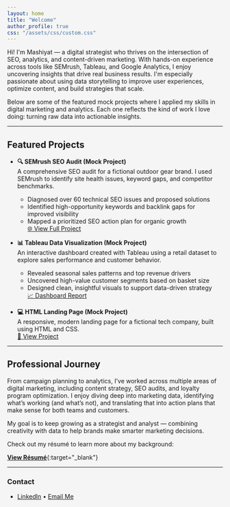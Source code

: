 ```yaml
---
layout: home
title: "Welcome"
author_profile: true
css: "/assets/css/custom.css"
---
```


<!-- Inline style to override background color directly on the page -->
<style>
  html, body, .site, .page, .page__inner {
    background-color: #f5f5f5 !important;
    background-image: none !important;
  }

  body::before {
    content: none !important;
  }
</style>

Hi! I'm Mashiyat — a digital strategist who thrives on the intersection of SEO, analytics, and content-driven marketing. With hands-on experience across tools like SEMrush, Tableau, and Google Analytics, I enjoy uncovering insights that drive real business results. I'm especially passionate about using data storytelling to improve user experiences, optimize content, and build strategies that scale.

Below are some of the featured mock projects where I applied my skills in digital marketing and analytics. Each one reflects the kind of work I love doing: turning raw data into actionable insights.

---

## Featured Projects

- **🔍 SEMrush SEO Audit (Mock Project)**  
  A comprehensive SEO audit for a fictional outdoor gear brand. I used SEMrush to identify site health issues, keyword gaps, and competitor benchmarks.  
  - Diagnosed over 60 technical SEO issues and proposed solutions  
  - Identified high-opportunity keywords and backlink gaps for improved visibility  
  - Mapped a prioritized SEO action plan for organic growth  
  [🌐 View Full Project](https://mashiyat210031.github.io/projects/semrush/)

- **📊 Tableau Data Visualization (Mock Project)**  
  An interactive dashboard created with Tableau using a retail dataset to explore sales performance and customer behavior.  
  - Revealed seasonal sales patterns and top revenue drivers  
  - Uncovered high-value customer segments based on basket size  
  - Designed clean, insightful visuals to support data-driven strategy  
  [📈 Dashboard Report](https://mashiyat210031.github.io/projects/data-visualization-with-tableau/)

- **💻 HTML Landing Page (Mock Project)**  
  A responsive, modern landing page for a fictional tech company, built using HTML and CSS.  
  [🚀 View Project](https://mashiyat210031.github.io/projects/html-landing-page/)

---

## Professional Journey

From campaign planning to analytics, I’ve worked across multiple areas of digital marketing, including content strategy, SEO audits, and loyalty program optimization. I enjoy diving deep into marketing data, identifying what’s working (and what’s not), and translating that into action plans that make sense for both teams and customers.

My goal is to keep growing as a strategist and analyst — combining creativity with data to help brands make smarter marketing decisions.

Check out my résumé to learn more about my background:

[**View Résumé**](/assets/files/Resume_Mashiyat%20Iqbal.pdf){:target="_blank"}

---

### Contact
- [LinkedIn](https://linkedin.com/in/mashiyat-iqbal) • [Email Me](mailto:mxi210031@utdallas.edu)
